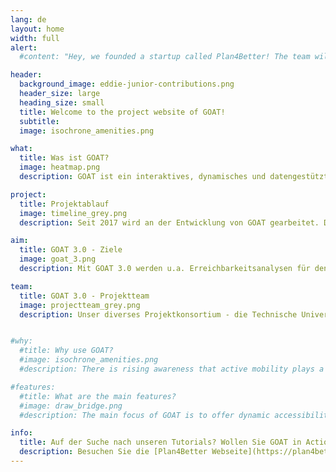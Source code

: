 ```yaml
---
lang: de
layout: home
width: full
alert:
  #content: "Hey, we founded a startup called Plan4Better! The team will continue to develop this open source project further. Part of the content is now managed on the new [Plan4Better website](https://plan4better.de/)."

header:
  background_image: eddie-junior-contributions.png
  header_size: large
  heading_size: small
  title: Welcome to the project website of GOAT!
  subtitle:
  image: isochrone_amenities.png

what:
  title: Was ist GOAT?
  image: heatmap.png
  description: GOAT ist ein interaktives, dynamisches und datengestütztes Planungswerkzeug für die Erreichbarkeitsplanung. Es wird von einer aktiven Community als Open-Source-Projekt entwickelt. Mit GOAT können Erreichbarkeitsanalysen mit verschiedenen Verkehrsmitteln modelliert werden und es werden regelmäßig neue Funktionen entwickelt, sowie bestehende verbessert. 

project:
  title: Projektablauf
  image: timeline_grey.png
  description: Seit 2017 wird an der Entwicklung von GOAT gearbeitet. Der bisher größte Meilenstein war der Release der Version 1.0 und die Gründung von Plan4Better als Core-Entwickler, sowie Vertreiber der Software. Derzeit werden im Rahmen des 3-jährigen Projektes "GOAT 3.0" (mFUND Förderlinie 2) zahlreiche neue Features in einem ko-kreativen Prozess entwickelt. 

aim:
  title: GOAT 3.0 - Ziele
  image: goat_3.png
  description: Mit GOAT 3.0 werden u.a. Erreichbarkeitsanalysen für den öffentlichen Nahverkehr, das Auto sowie für On-Demand-Verkehre und intermodale Wegeketten (B+R, P+R) ermöglicht. Außerdem werden weitere Indikatoren, wie ein 15-Minuten-Stadt Indikator, und Analyseoptionen für die Planung von Grün- und Freiräumen entwickelt. Durch die Integration von zusätzlichen räumlichen Datensätzen und eine smarte Visualisierung werden die Analysen komplettiert.

team:
  title: GOAT 3.0 - Projektteam
  image: projectteam_grey.png
  description: Unser diverses Projektkonsortium - die Technische Universität München (TUM), die Plan4Better GmbH (P4B), das Leibniz-Institut für ökologische Raumentwicklung Dresden (IÖR), die Prof. Schaller UmweltConsult GmbH (PSU) und der Münchner Verkehrs- und Tarifverbund GmbH (MVV) - beinhaltet Experten:innen aus der Erreichbarkeitsplanung, der GIS-Entwicklung, der Grünraumplanung, dem ÖPNV-Ausbau und vielem mehr. 


#why:
  #title: Why use GOAT?
  #image: isochrone_amenities.png
  #description: There is rising awareness that active mobility plays a vital role in urban transport systems. However, to date there are few planning instruments that are focusing on walking and cycling. GOAT as an accessibility tool is therefore designed to model walking/cycling accessibility and serve as a suitable instrument for easier, better, and more open transport and urban planning.

#features:
  #title: What are the main features?
  #image: draw_bridge.png
  #description: The main focus of GOAT is to offer dynamic accessibility analysis at the street, neighborhood, and district level. With GOAT, you can calculate different accessibility indicators such as isochrones and gravity-based heatmaps. What is special about GOAT is that you can develop your own case scenarios. For instance, you can model the effects of a new bridge or new housing development on accessibility. 

info: 
  title: Auf der Suche nach unseren Tutorials? Wollen Sie GOAT in Action sehen?
  description: Besuchen Sie die [Plan4Better Webseite](https://plan4better.de)!
---
```

